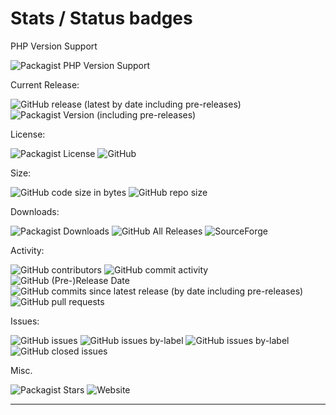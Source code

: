 # Stats / Status badges



PHP Version Support

![Packagist PHP Version Support](https://img.shields.io/packagist/php-v/pith/framework?logo=php&style=for-the-badge)


Current Release:

![GitHub release (latest by date including pre-releases)](https://img.shields.io/github/v/release/ian-maurmann/pith-framework?include_prereleases&label=Latest%20Release%20%28semver%29&logo=git&style=for-the-badge)
![Packagist Version (including pre-releases)](https://img.shields.io/packagist/v/pith/framework?include_prereleases&label=Default%20version%20in%20Composer&logo=composer&style=for-the-badge)


License:

![Packagist License](https://img.shields.io/packagist/l/pith/framework?logo=composer&style=for-the-badge)
![GitHub](https://img.shields.io/github/license/ian-maurmann/pith-framework?logo=github&style=for-the-badge)


Size:

![GitHub code size in bytes](https://img.shields.io/github/languages/code-size/ian-maurmann/pith-framework?logo=php&style=for-the-badge)
![GitHub repo size](https://img.shields.io/github/repo-size/ian-maurmann/pith-framework?logo=github&style=for-the-badge)


Downloads:

![Packagist Downloads](https://img.shields.io/packagist/dt/pith/framework?label=Composer%20Downloads&logo=composer&style=for-the-badge)
![GitHub All Releases](https://img.shields.io/github/downloads/ian-maurmann/pith-framework/total?label=GitHub%20Downloads&logo=github&style=for-the-badge)
![SourceForge](https://img.shields.io/sourceforge/dt/pithframework?label=SourceForge%20Downloads&logo=sourceforge&style=for-the-badge)


Activity:

![GitHub contributors](https://img.shields.io/github/contributors/ian-maurmann/pith-framework?logo=github&style=for-the-badge)
![GitHub commit activity](https://img.shields.io/github/commit-activity/w/ian-maurmann/pith-framework?logo=github&style=for-the-badge)
![GitHub (Pre-)Release Date](https://img.shields.io/github/release-date-pre/ian-maurmann/pith-framework?label=Last%20Release%20Date&logo=github&style=for-the-badge)
![GitHub commits since latest release (by date including pre-releases)](https://img.shields.io/github/commits-since/ian-maurmann/pith-framework/latest/indev?include_prereleases&logo=git&style=for-the-badge)
![GitHub pull requests](https://img.shields.io/github/issues-pr-raw/ian-maurmann/pith-framework?logo=git&style=for-the-badge)


Issues:

![GitHub issues](https://img.shields.io/github/issues-raw/ian-maurmann/pith-framework?logo=github&style=for-the-badge)
![GitHub issues by-label](https://img.shields.io/github/issues-raw/ian-maurmann/pith-framework/Planned%20Feature?color=green&logo=github&style=for-the-badge)
![GitHub issues by-label](https://img.shields.io/github/issues-raw/ian-maurmann/pith-framework/Bug?logo=github&style=for-the-badge)
![GitHub closed issues](https://img.shields.io/github/issues-closed-raw/ian-maurmann/pith-framework?logo=github&style=for-the-badge)


Misc.

![Packagist Stars](https://img.shields.io/packagist/stars/pith/framework?label=Packagist%20Stars&logo=composer&style=for-the-badge)
![Website](https://img.shields.io/website?style=for-the-badge&url=https%3A%2F%2Fpith-framework.org)

---